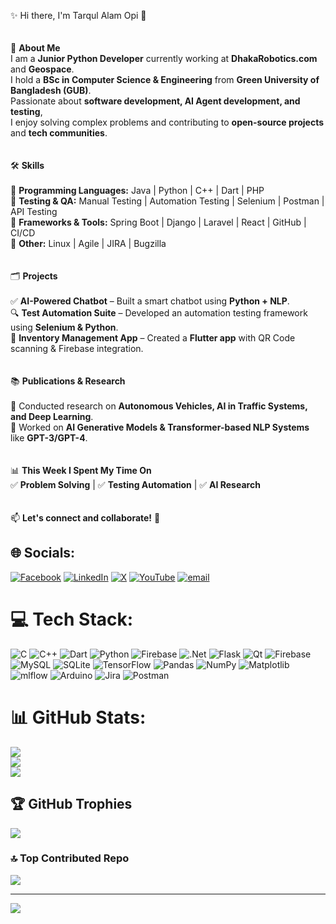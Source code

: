 ✨ Hi there, I'm Tarqul Alam Opi 👋  
<br><br>
🚀 <b>About Me</b>  
I am a <b>Junior Python Developer</b> currently working at <b>DhakaRobotics.com</b> and <b>Geospace</b>.  
I hold a <b>BSc in Computer Science & Engineering</b> from <b>Green University of Bangladesh (GUB)</b>.  
Passionate about <b>software development, AI Agent development, and testing</b>,  
I enjoy solving complex problems and contributing to <b>open-source projects</b> and <b>tech communities</b>.  
<br><br>
🛠️ <b>Skills</b>  
<br>
🔹 <b>Programming Languages:</b> Java | Python | C++ | Dart | PHP  
🔹 <b>Testing & QA:</b> Manual Testing | Automation Testing | Selenium | Postman | API Testing  
🔹 <b>Frameworks & Tools:</b> Spring Boot | Django | Laravel | React | GitHub | CI/CD  
🔹 <b>Other:</b> Linux | Agile | JIRA | Bugzilla  
<br><br>
🗂️ <b>Projects</b>  
<br>
✅ <b>AI-Powered Chatbot</b> – Built a smart chatbot using <b>Python + NLP</b>.  
🔍 <b>Test Automation Suite</b> – Developed an automation testing framework using <b>Selenium & Python</b>.  
📱 <b>Inventory Management App</b> – Created a <b>Flutter app</b> with QR Code scanning & Firebase integration.  
<br><br>
📚 <b>Publications & Research</b>  
<br>
🔸 Conducted research on <b>Autonomous Vehicles, AI in Traffic Systems, and Deep Learning</b>.  
🔸 Worked on <b>AI Generative Models & Transformer-based NLP Systems</b> like <b>GPT-3/GPT-4</b>.  
<br><br>
📊 <b>This Week I Spent My Time On</b>  
✅ <b>Problem Solving</b> | ✅ <b>Testing Automation</b> | ✅ <b>AI Research</b>  
<br><br>
📫 <b>Let's connect and collaborate!</b> 🚀  


## 🌐 Socials:
[![Facebook](https://img.shields.io/badge/Facebook-%231877F2.svg?logo=Facebook&logoColor=white)](https://facebook.com/taopi74) [![LinkedIn](https://img.shields.io/badge/LinkedIn-%230077B5.svg?logo=linkedin&logoColor=white)](https://linkedin.com/in/taopi74) [![X](https://img.shields.io/badge/X-black.svg?logo=X&logoColor=white)](https://x.com/taopi74) [![YouTube](https://img.shields.io/badge/YouTube-%23FF0000.svg?logo=YouTube&logoColor=white)](https://youtube.com/@https://www.youtube.com/@taopi74) [![email](https://img.shields.io/badge/Email-D14836?logo=gmail&logoColor=white)](mailto:tarqulopi77@gmail.com) 

# 💻 Tech Stack:
![C](https://img.shields.io/badge/c-%2300599C.svg?style=for-the-badge&logo=c&logoColor=white) ![C++](https://img.shields.io/badge/c++-%2300599C.svg?style=for-the-badge&logo=c%2B%2B&logoColor=white) ![Dart](https://img.shields.io/badge/dart-%230175C2.svg?style=for-the-badge&logo=dart&logoColor=white) ![Python](https://img.shields.io/badge/python-3670A0?style=for-the-badge&logo=python&logoColor=ffdd54) ![Firebase](https://img.shields.io/badge/firebase-%23039BE5.svg?style=for-the-badge&logo=firebase) ![.Net](https://img.shields.io/badge/.NET-5C2D91?style=for-the-badge&logo=.net&logoColor=white) ![Flask](https://img.shields.io/badge/flask-%23000.svg?style=for-the-badge&logo=flask&logoColor=white) ![Qt](https://img.shields.io/badge/Qt-%23217346.svg?style=for-the-badge&logo=Qt&logoColor=white) ![Firebase](https://img.shields.io/badge/firebase-a08021?style=for-the-badge&logo=firebase&logoColor=ffcd34) ![MySQL](https://img.shields.io/badge/mysql-4479A1.svg?style=for-the-badge&logo=mysql&logoColor=white) ![SQLite](https://img.shields.io/badge/sqlite-%2307405e.svg?style=for-the-badge&logo=sqlite&logoColor=white) ![TensorFlow](https://img.shields.io/badge/TensorFlow-%23FF6F00.svg?style=for-the-badge&logo=TensorFlow&logoColor=white) ![Pandas](https://img.shields.io/badge/pandas-%23150458.svg?style=for-the-badge&logo=pandas&logoColor=white) ![NumPy](https://img.shields.io/badge/numpy-%23013243.svg?style=for-the-badge&logo=numpy&logoColor=white) ![Matplotlib](https://img.shields.io/badge/Matplotlib-%23ffffff.svg?style=for-the-badge&logo=Matplotlib&logoColor=black) ![mlflow](https://img.shields.io/badge/mlflow-%23d9ead3.svg?style=for-the-badge&logo=numpy&logoColor=blue) ![Arduino](https://img.shields.io/badge/-Arduino-00979D?style=for-the-badge&logo=Arduino&logoColor=white) ![Jira](https://img.shields.io/badge/jira-%230A0FFF.svg?style=for-the-badge&logo=jira&logoColor=white) ![Postman](https://img.shields.io/badge/Postman-FF6C37?style=for-the-badge&logo=postman&logoColor=white)
# 📊 GitHub Stats:
![](https://github-readme-stats.vercel.app/api?username=taopi74&theme=dark&hide_border=false&include_all_commits=false&count_private=false)<br/>
![](https://nirzak-streak-stats.vercel.app/?user=taopi74&theme=dark&hide_border=false)<br/>
![](https://github-readme-stats.vercel.app/api/top-langs/?username=taopi74&theme=dark&hide_border=false&include_all_commits=false&count_private=false&layout=compact)

## 🏆 GitHub Trophies
![](https://github-profile-trophy.vercel.app/?username=taopi74&theme=radical&no-frame=false&no-bg=true&margin-w=4)

### 🔝 Top Contributed Repo
![](https://github-contributor-stats.vercel.app/api?username=taopi74&limit=5&theme=dark&combine_all_yearly_contributions=true)

---
[![](https://visitcount.itsvg.in/api?id=taopi74&icon=0&color=0)](https://visitcount.itsvg.in)

<!-- Proudly created with GPRM ( https://gprm.itsvg.in ) -->
